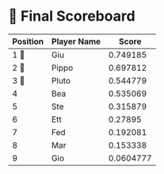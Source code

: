# 🚩 Final Scoreboard 

Position | Player Name | Score 
--- | --- | ---
1 🥇 | Giu | 0.749185
2 🥈 | Pippo | 0.697812
3 🥉 | Pluto | 0.544779
4 | Bea | 0.535069
5 | Ste | 0.315879
6 | Ett | 0.27895
7 | Fed | 0.192081
8 | Mar | 0.153338
9 | Gio | 0.0604777
